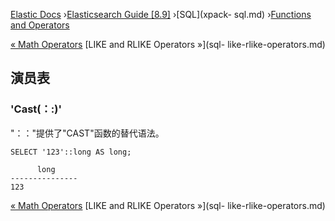

[Elastic Docs](/guide/) ›[Elasticsearch Guide [8.9]](index.md) ›[SQL](xpack-
sql.md) ›[Functions and Operators](sql-functions.md)

[« Math Operators](sql-operators-math.md) [LIKE and RLIKE Operators »](sql-
like-rlike-operators.md)

## 演员表

### 'Cast(：:)'

"：："提供了"CAST"函数的替代语法。

    
    
    SELECT '123'::long AS long;
    
          long
    ---------------
    123

[« Math Operators](sql-operators-math.md) [LIKE and RLIKE Operators »](sql-
like-rlike-operators.md)
